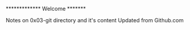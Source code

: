 ************* Welcome *******

Notes on 0x03-git directory and it's content
Updated  from Github.com
